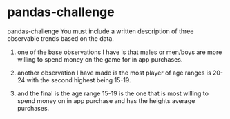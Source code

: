# pandas-challenge
pandas-challenge
You must include a written description of three observable trends based on the data. 

 

1) one of the base observations I have is that males or men/boys are more willing to spend money on the game for in app purchases. 

 

2) another observation I have made is the most player of age ranges is 20-24 with the second highest being 15-19. 

 

3) and the final is the age range 15-19 is the one that is most willing to spend money on in app purchase and has the heights average purchases. 
